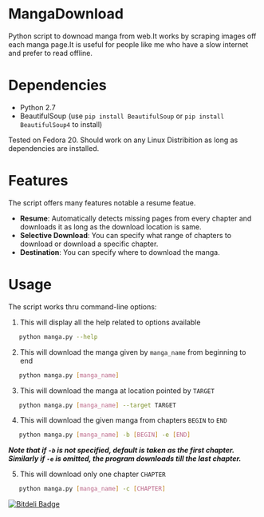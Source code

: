 MangaDownload
=============

Python script to downoad manga from web.It works by scraping images off each manga page.It is useful for people like me who have a slow internet and prefer to read offline.

Dependencies
============

 * Python 2.7
 * BeautifulSoup (use `pip install BeautifulSoup` or `pip install BeautifulSoup4` to install)

Tested on Fedora 20. Should work on any Linux Distribition as long as dependencies are installed.

Features
========

The script offers many features notable a resume featue.
  * **Resume**: Automatically detects missing pages from every chapter and downloads it as long as the download location is same.
  * **Selective Download**: You can specify what range of chapters to download or download a specific chapter.
  * **Destination**: You can specify where to download the manga.

Usage
=====

The script works thru command-line options:

1. This will display all the help related to options available
    
 ```sh
    python manga.py --help
 ```
2. This will download the manga given by `manga_name` from beginning to end
 
 ```sh
    python manga.py [manga_name]
 ``` 
3. This will download the manga at location pointed by `TARGET`
    
 ```sh
    python manga.py [manga_name] --target TARGET
 ```
4. This will download the given manga from chapters `BEGIN` to `END`
    
 ```sh
    python manga.py [manga_name] -b [BEGIN] -e [END]
 ```
  ***Note that if `-b` is not specified, default is taken as the first chapter.***
  ***Similarly if `-e` is omitted, the program downloads till the last chapter.***

5. This will download only one chapter `CHAPTER`
    
 ```sh
    python manga.py [manga_name] -c [CHAPTER]
 ``` 


[![Bitdeli Badge](https://d2weczhvl823v0.cloudfront.net/AadityaNair/mangadownload/trend.png)](https://bitdeli.com/free "Bitdeli Badge")

